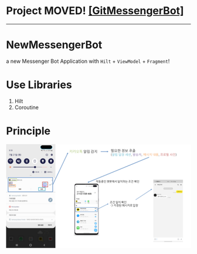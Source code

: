 # Project MOVED! [[GitMessengerBot]](https://github.com/sungbin5304/GitMessengerBot)

-----

# NewMessengerBot
a new Messenger Bot Application with `Hilt` + `ViewModel` + `Fragment`!

# Use Libraries
1. Hilt
2. Coroutine

# Principle
![principle](https://raw.githubusercontent.com/sungbin5304/NewKakaoBot/master/images/principle.png)
